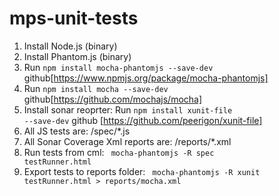 mps-unit-tests
==============

1. Install Node.js (binary) 
2. Install Phantom.js (binary) 
3. Run <code>npm install mocha-phantomjs --save-dev</code> github[https://www.npmjs.org/package/mocha-phantomjs]
4. Run <code>npm install mocha --save-dev</code> github[https://github.com/mochajs/mocha]
5. Install sonar reoprter: Run <code>npm install xunit-file --save-dev</code>  github [https://github.com/peerigon/xunit-file]
6. All JS tests are: /spec/*.js
7. All Sonar Coverage Xml reports are: /reports/*.xml
8. Run tests from cml: <code> mocha-phantomjs -R spec testRunner.html</code>
9. Export tests to reports folder: <code> mocha-phantomjs -R xunit testRunner.html > reports/mocha.xml</code>
